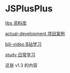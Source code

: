 # JSPlusPlus

[libs 资料库](./libs)

[actual-development 项目案例](./actual-development)

[bili-video B站学习](./bili-video)

[study 日常学习](./study)


这是 v1.3 的内容

